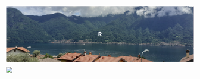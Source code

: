 <!-- Banner -->
<img align="center" src="https://github.com/rayane-b/rayane-b/blob/11525c79721d983f20ebc5d3d6028223bc42cd51/banner_.png" alt="R" />


![](https://komarev.com/ghpvc/?username=rayane-b&label=Visitors&style=for-the-badge)
